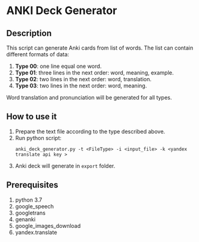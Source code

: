 # ANKI Deck Generator

## Description

This script can generate Anki cards from list of words. The list can contain different formats of data:

 1. **Type 00**: one line equal one word.
 2. **Type 01**: three lines in the next order: word, meaning, example.
 3. **Type 02**: two lines in the next order: word, translation.
 4. **Type 03**: two lines in the next order: word, meaning.

Word translation and pronunciation will be generated for all types.

## How to use it

1. Prepare the text file according to the type described above.
2. Run python script: 
   ```
   anki_deck_generator.py -t <FileType> -i <input_file> -k <yandex translate api key >
   ```
4. Anki deck will generate in `export` folder.

## Prerequisites

1. python 3.7
2. google_speech
3. googletrans
4. genanki
5. google_images_download
6. yandex.translate

